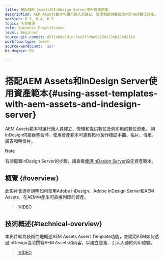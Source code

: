 ```yaml
---
title: 搭配AEM Assets和InDesign Server使用資產範本
description: AEM Assets範本可讓行銷人員建立、管理和提供數位及列印用的數位資產。 與InDesign伺服器整合時，使用資產範本可更輕鬆地製作標誌手冊、名片、傳單、廣告和明信片。
version: 6.3, 6.4, 6.5
topic: 內容管理
role: Business Practitioner
level: Beginner
source-git-commit: d9714b9a291ec3ee5f3dba9723de72bb120d2149
workflow-type: tm+mt
source-wordcount: '167'
ht-degree: 0%

---
```



# 搭配AEM Assets和InDesign Server使用資產範本{#using-asset-templates-with-aem-assets-and-indesign-server}

AEM Assets範本可讓行銷人員建立、管理和提供數位及列印用的數位資產。 與InDesign伺服器整合時，使用資產範本可更輕鬆地製作標誌手冊、名片、傳單、廣告和明信片。

>[!NOTE]
>
>有關配置InDesign Server的步驟，請查看[使用InDesign Server](asset-templates-technical-video-setup.md)設定資產範本。

## 概覽 {#overview}

此影片會逐步說明如何使用Adobe InDesign、Adobe InDesign Server和AEM Assets，在AEM中產生可直接列印的資產。

>[!VIDEO](https://video.tv.adobe.com/v/25170?quality=12&learn=on)

## 技術概述{#technical-overview}

本影片較為技術性地概述AEM Assets Assert Template功能，並說明AEM如何透過InDesign協助撰寫AEM Assets和內容，以建立豐富、引人入勝的列印體驗。

>[!VIDEO](https://video.tv.adobe.com/v/17071/?quality=9&learn=on)